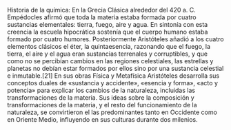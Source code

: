 Historia de la química: En la Grecia Clásica alrededor del 420 a. C. Empédocles afirmó que toda la materia estaba formada por cuatro sustancias elementales: tierra, fuego, aire y agua. En sintonía con esta creencia la escuela hipocrática sostenía que el cuerpo humano estaba formado por cuatro humores. Posteriormente Aristóteles añadió a los cuatro elementos clásicos el éter, la quintaesencia, razonando que el fuego, la tierra, el aire y el agua eran sustancias terrenales y corruptibles, y que como no se percibían cambios en las regiones celestiales, las estrellas y planetas no debían estar formados por ellos sino por una sustancia celestial e inmutable.[21]​ En sus obras Física y Metafísica Aristóteles desarrolla sus conceptos duales de «sustancia y accidente», «esencia y forma», «acto y potencia» para explicar los cambios de la naturaleza, incluidas las transformaciones de la materia. Sus ideas sobre la composición y transformaciones de la materia, y el resto del funcionamiento de la naturaleza, se convirtieron el las predominantes tanto en Occidente como en Oriente Medio, influyendo en sus culturas durante dos milenios.
